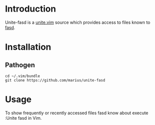 # Introduction

Unite-fasd is a [unite.vim](https://github.com/Shougo/unite.vim) source which
provides access to files known to [fasd](https://github.com/clvv/fasd).

# Installation

## Pathogen
    cd ~/.vim/bundle
    git clone https://github.com/marius/unite-fasd

# Usage

To show frequently or recently accessed files fasd know about execute
    :Unite fasd
in Vim.
